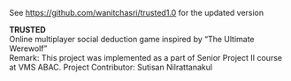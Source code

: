 See https://github.com/wanitchasri/trusted1.0 for the updated version

**TRUSTED** <br />
Online multiplayer social deduction game inspired by “The Ultimate Werewolf” <br />
Remark: This project was implemented as a part of Senior Project II course at VMS ABAC.
Project Contributor: Sutisan Nilrattanakul
